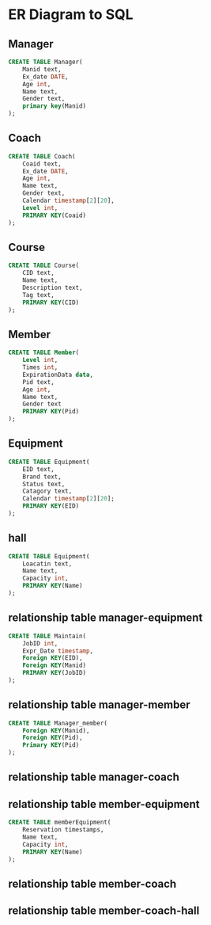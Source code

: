 # ER Diagram to SQL

## Manager

```sql
CREATE TABLE Manager(
    Manid text,
    Ex_date DATE,
    Age int,
    Name text,
    Gender text,
    primary key(Manid)
);
```

## Coach
```sql
CREATE TABLE Coach(
    Coaid text,
    Ex_date DATE,
    Age int,
    Name text,
    Gender text,
    Calendar timestamp[2][20],
    Level int,
    PRIMARY KEY(Coaid)
);
```
## Course
```sql
CREATE TABLE Course(
    CID text,
    Name text,
    Description text,
    Tag text,
    PRIMARY KEY(CID)
);
```
## Member
```sql
CREATE TABLE Member(
    Level int,
    Times int,
    ExpirationData data,
    Pid text,
    Age int,
    Name text,
    Gender text
    PRIMARY KEY(Pid)
);
```
## Equipment
```sql
CREATE TABLE Equipment(
    EID text,
    Brand text,
    Status text,
    Catagory text,
    Calendar timestamp[2][20];
    PRIMARY KEY(EID)
);
```
## hall
```sql
CREATE TABLE Equipment(
    Loacatin text,
    Name text,
    Capacity int,
    PRIMARY KEY(Name)
);
```
## relationship table manager-equipment
```sql
CREATE TABLE Maintain(
    JobID int,
    Expr_Date timestamp,
    Foreign KEY(EID),
    Foreign KEY(Manid)
    PRIMARY KEY(JobID)
);
```
## relationship table manager-member
```sql
CREATE TABLE Manager_member(
    Foreign KEY(Manid),
    Foreign KEY(Pid),
    Primary KEY(Pid)
);
```
## relationship table manager-coach
## relationship table member-equipment
```sql
CREATE TABLE memberEquipment(
    Reservation timestamps,
    Name text,
    Capacity int,
    PRIMARY KEY(Name)
);
```
## relationship table member-coach
## relationship table member-coach-hall

